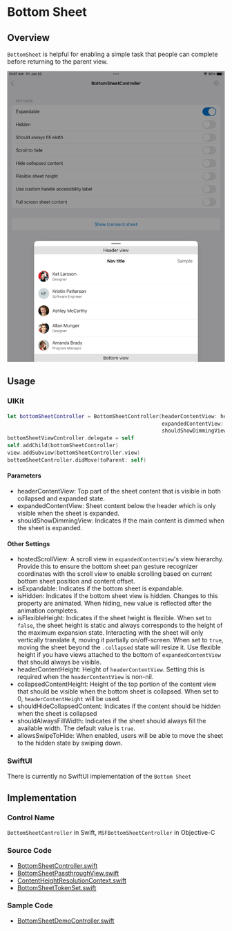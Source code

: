 # Bottom Sheet
## Overview
`BottomSheet` is helpful for enabling a simple task that people can complete before returning to the parent view.

![BottomSheetController.png](.attachments/BottomSheetController.png)

## Usage
### UIKit
```Swift
let bottomSheetController = BottomSheetController(headerContentView: headerContentView,
                                                  expandedContentView: expandedContentView,
                                                  shouldShowDimmingView: shouldShowDimmingView)
bottomSheetViewController.delegate = self
self.addChild(bottomSheetController)
view.addSubview(bottomSheetController.view)
bottomSheetController.didMove(toParent: self)
```
#### Parameters
 - headerContentView: Top part of the sheet content that is visible in both collapsed and expanded state.
 - expandedContentView: Sheet content below the header which is only visible when the sheet is expanded.
 - shouldShowDimmingView: Indicates if the main content is dimmed when the sheet is expanded.

#### Other Settings
 - hostedScrollView: A scroll view in `expandedContentView`'s view hierarchy. Provide this to ensure the bottom sheet pan gesture recognizer coordinates with the scroll view to enable scrolling based on current bottom sheet position and content offset.
 - isExpandable: Indicates if the bottom sheet is expandable.
 - isHidden: Indicates if the bottom sheet view is hidden. Changes to this property are animated. When hiding, new value is reflected after the animation completes.
 - isFlexibleHeight: Indicates if the sheet height is flexible. When set to `false`, the sheet height is static and always corresponds to the height of the maximum expansion state. Interacting with the sheet will only vertically translate it, moving it partially on/off-screen. When set to `true`, moving the sheet beyond the `.collapsed` state will resize it. Use flexible height if you have views attached to the bottom of `expandedContentView` that should always be visible.
 - headerContentHeight: Height of `headerContentView`. Setting this is required when the `headerContentView` is non-nil.
 - collapsedContentHeight: Height of the top portion of the content view that should be visible when the bottom sheet is collapsed. When set to 0, `headerContentHeight` will be used.
 - shouldHideCollapsedContent: Indicates if the content should be hidden when the sheet is collapsed
 - shouldAlwaysFillWidth: Indicates if the sheet should always fill the available width. The default value is `true`.
 - allowsSwipeToHide: When enabled, users will be able to move the sheet to the hidden state by swiping down.

### SwiftUI
There is currently no SwiftUI implementation of the `Bottom Sheet`

## Implementation
### Control Name
`BottomSheetController` in Swift, `MSFBottomSheetController` in Objective-C

### Source Code
 - [BottomSheetController.swift](https://github.com/microsoft/fluentui-apple/blob/main/Sources/FluentUI_iOS/Components/Bottom%20Sheet/BottomSheetController.swift)
 - [BottomSheetPassthroughView.swift](https://github.com/microsoft/fluentui-apple/blob/main/Sources/FluentUI_iOS/Components/Bottom%20Sheet/BottomSheetPassthroughView.swift)
 - [ContentHeightResolutionContext.swift](https://github.com/microsoft/fluentui-apple/blob/main/Sources/FluentUI_iOS/Components/Bottom%20Sheet/ContentHeightResolutionContext.swift)
 - [BottomSheetTokenSet.swift](https://github.com/microsoft/fluentui-apple/blob/main/Sources/FluentUI_iOS/Components/Bottom%20Sheet/BottomSheetTokenSet.swift)

### Sample Code
 - [BottomSheetDemoController.swift](https://github.com/microsoft/fluentui-apple/blob/main/Demos/FluentUIDemo_iOS/FluentUI.Demo/Demos/BottomSheetDemoController.swift)
